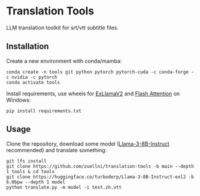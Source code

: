 # Translation Tools
LLM translation toolkit for srt/vtt subtitle files.

## Installation
Create a new environment with conda/mamba:
```
conda create -n tools git python pytorch pytorch-cuda -c conda-forge -c nvidia -c pytorch
conda activate tools
```

Install requirements, use wheels for [ExLlamaV2](https://github.com/turboderp/exllamav2/releases/latest) and [Flash Attention](https://github.com/bdashore3/flash-attention/releases/latest) on Windows:
```
pip install requirements.txt
```

## Usage
Clone the repository, download some model ([Llama-3-8B-Instruct](https://huggingface.co/turboderp/Llama-3-8B-Instruct-exl2) recommended) and translate something:
```
git lfs install
git clone https://github.com/zuellni/translation-tools -b main --depth 1 tools & cd tools
git clone https://huggingface.co/turboderp/Llama-3-8B-Instruct-exl2 -b 6.0bpw --depth 1 model
python translate.py -m model -i test.zh.vtt
```
